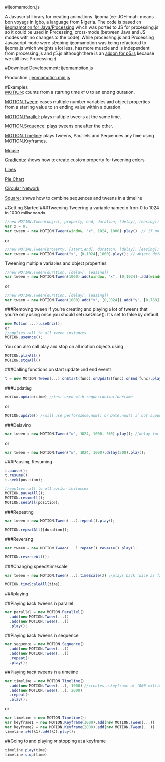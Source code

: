 #ijeomamotion.js
 
A Javascript library for creating animations. Ijeoma (ee-JOH-mah) means bon voyage in Igbo, a language from Nigeria. The code is based on [ijeomamotion for Java/Processing](https://github.com/ekeneijeoma/ijeomamotion) which was ported to JS for processing.js so it could be used in Processing, cross-mode (between Java and JS modes with no changes to the code). While processing.js and Processing Javascript mode were sleeping ijeomamotion was being refactored to ijeoma.js which weights a lot less, has more muscle and is independent from processing.js and p5.js although there is an [addon for p5.js](https://github.com/ekeneijeoma/p5.ijeomamotion.js) because we still love Processing :) 

#Download 
Developement: [ijeomamotion.js](https://raw.githubusercontent.com/ekeneijeoma/ijeomamotion.js/master/build/ijeomamotion.js)

Production: [ijeomamotion.min.js](https://raw.githubusercontent.com/ekeneijeoma/ijeomamotion.js/master/build/ijeomamotion.min.js)

#Examples  
[MOTION](http://ekeneijeoma.github.io/ijeomamotion.js/examples/Motion.html): counts from a starting time of 0 to an ending duration. 

[MOTION.Tween](http://ekeneijeoma.github.io/ijeomamotion.js/examples/Tween.html): eases multiple number variables and object properties from a starting value to an ending value within a duration. 

[MOTION.Parallel](http://ekeneijeoma.github.io/ijeomamotion.js/examples/Parallel.html): plays multiple tweens at the same time.

[MOTION.Sequence](http://ekeneijeoma.github.io/ijeomamotion.js/examples/Sequence.html): plays tweens one after the other.

[MOTION.Timeline](http://ekeneijeoma.github.io/ijeomamotion.js/examples/Timeline.html): plays Tweens, Parallels and Sequences any time using MOTION.Keyframes.

[Mouse](http://ekeneijeoma.github.io/ijeomamotion.js/examples/mouse.html)

[Gradients](http://ekeneijeoma.github.io/ijeomamotion.js/examples/gradients.html): shows how to create custom property for tweening colors

[Lines](http://ekeneijeoma.github.io/ijeomamotion.js/examples/lines.html)

[Pie Chart](http://ekeneijeoma.github.io/ijeomamotion.js/examples/pieChart.html)

[Circular Network](http://ekeneijeoma.github.io/ijeomamotion.js/examples/circularNetwork.html)

[Square](http://ekeneijeoma.github.io/ijeomamotion.js/examples/square.html): shows how to combine sequences and tweens in a timeline

#Getting Started 
###Tweening
Tweening a variable named x from 0 to 1024 in 1000 millseconds. 
```javascript 
//new MOTION.Tween(object, property, end, duration, [delay], [easing])
var x = 0;
var tween = new MOTION.Tween(window, "x", 1024, 1000).play(); // if no object is passed it will default to window
```
or
```javascript 
//new MOTION.Tween(property, [start,end], duration, [delay], [easing])
var tween = new MOTION.Tween("x", [0,1024],1000).play(); // object defaults to window and the variable x is defined in window with a starting value of 0
```

Tweening multiple variables and object properties
```javascript
//new MOTION.Tween(duration, [delay], [easing])
var tween = new MOTION.Tween(1000).add(window, "x", [0,1024]).add(window, "y", [0,768]).add(window, "size", [0,100]).play();
```
or
```javascript
//new MOTION.Tween(duration, [delay], [easing])
var tween = new MOTION.Tween(1000).add("x", [0,1024]).add("y", [0,768]).add("size", [0,100]).play(); // object defaults to window
```

###Removing tween 
If you're creating and playing a lot of tweens that you're only using once you should set useOnce(). It's set to false by default.
```javascript 
new Motion(...).useOnce();
or
//applies call to all tween instances
MOTION.useOnce();
```


You can also call play and stop on all motion objects using
```javascript
MOTION.playAll()
MOTION.stopAll()
```

###Calling functions on start update and end events 
```javascript
t = new MOTION.Tween(...).onStart(func).onUpdate(func).onEnd(func).play(); 
```

###Updating
```javascript 
MOTION.update(time) //best used with requestAnimationFrame
```
or
```javascript 
MOTION.update() //will use performance.now() or Date.now() if not supported.
```

###Delaying
```javascript
var tween = new MOTION.Tween("w", 1024, 1000, 500).play(); //delay for 500 milliseconds
```
or
```javascript
var tween = new MOTION.Tween("w", 1024, 1000).delay(500).play();
```
###Pausing, Resuming  
```javascript  
t.pause(); 
t.resume(); 
t.seek(position); 

//applies call to all motion instances
MOTION.pauseAll();
MOTION.resumell();
MOTION.seekAll(position);
```
###Repeating
```javascript
var tween = new MOTION.Tween(...).repeat().play();

MOTION.repeatAll([duration]);
```
###Reversing
```javascript 
var tween = new MOTION.Tween(...).repeat().reverse().play();

MOTION.reverseAll();
```

###Changing speed/timescale
```javascript 
var tween = new MOTION.Tween(...).timeScale(2) //plays back twice as fast

MOTION.timeScaleAll(time);
```

###playing

##Playing back tweens in parallel
```javascript
var parallel = new MOTION.Parallel()
  .add(new MOTION.Tween(...)) 
  .add(new MOTION.Tween(...)) 
  .play(); 
``` 

##Playing back tweens in sequence
```javascript
var sequence = new MOTION.Sequence() 
  .add(new MOTION.Tween(...)) 
  .add(new MOTION.Tween(...))  
  .repeat()
  .play();
``` 

##Playing back tweens in a timeline
```javascript
var timeline = new MOTION.Timeline()
  .add(new MOTION.Tween(...), 1000) //creates a keyframe at 1000 milliseconds and adds that tween object
  .add(new MOTION.Tween(...), 2000)
  .repeat()
  .play();
``` 
or
```javascript
var timeline = new MOTION.Timeline();
var keyframe1 = new MOTION.Keyframe(1000).add(new MOTION.Tween(...))
var keyframe2 = new MOTION.Keyframe(2000).add(new MOTION.Tween(...))
timeline.add(k1).add(k2).play();
``` 

##Going to and playing or stopping at a keyframe
```javascript
timeline.play(time)
timeline.stop(time)
```

